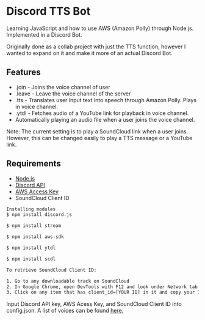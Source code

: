# Discord TTS Bot

Learning JavaScript and how to use AWS (Amazon Polly) through Node.js. Implemented in a Discord Bot. 

Originally done as a collab project with just the TTS function, however I wanted to expand on it and make it more of an actual Discord Bot.

## Features

- .join - Joins the voice channel of user
- .leave - Leave the voice channel of the server
- .tts - Translates user input text into speech through Amazon Polly. Plays in voice channel.
- .ytdl - Fetches audio of a YouTube link for playback in voice channel.
- Automatically playing an audio file when a user joins the voice channel.

Note: The current setting is to play a SoundCloud link when a user joins. However, this can be changed easily to play a TTS message or a YouTube link.

## Requirements

- [Node.js](https://nodejs.org/en/)
- [Discord API](https://discordpy.readthedocs.io/en/latest/discord.html)
- [AWS Access Key](https://docs.aws.amazon.com/powershell/latest/userguide/pstools-appendix-sign-up.html)
- SoundCloud Client ID 

```bash
Installing modules
$ npm install discord.js

$ npm install stream

$ npm install aws-sdk

$ npm install ytdl

$ npm install scdl
```

```bash
To retrieve SoundCloud Client ID:

1. Go to any downloadable track on SoundCloud
2. In Google Chrome, open DevTools with F12 and look under Network tab
3. Click on any item that has client_id=[YOUR ID] in it and copy your ID.
```

Input Discord API key, AWS Acess Key, and SoundCloud Client ID into config.json. A list of voices can be found [here.](https://docs.aws.amazon.com/polly/latest/dg/API_Voice.html)

 
